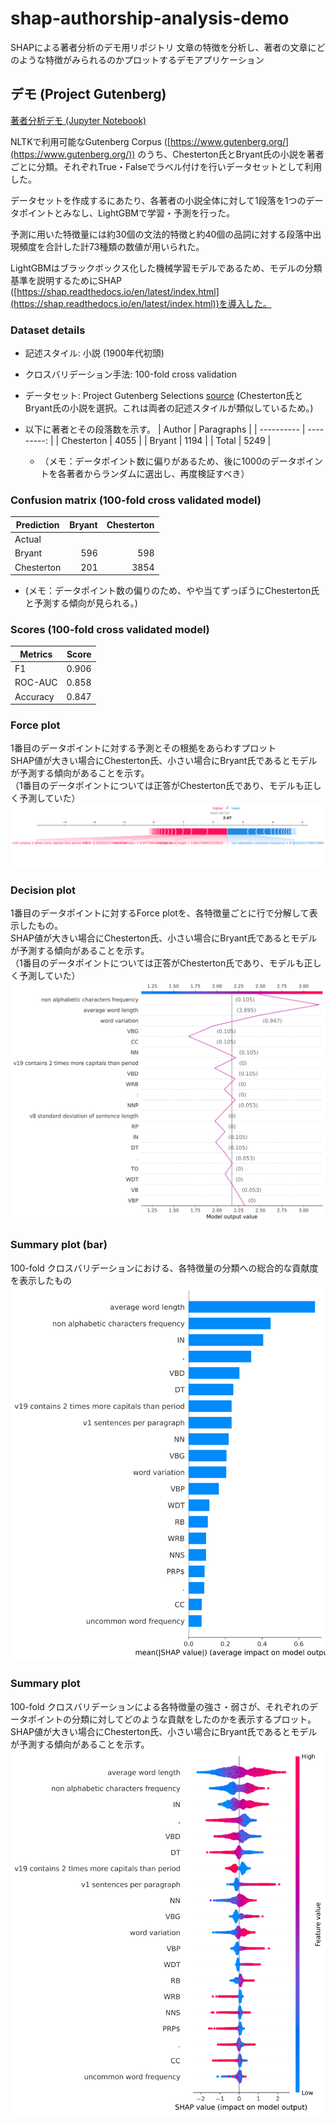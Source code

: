 # shap-authorship-analysis-demo

SHAPによる著者分析のデモ用リポジトリ
文章の特徴を分析し、著者の文章にどのような特徴がみられるのかプロットするデモアプリケーション

## デモ (Project Gutenberg)

[著者分析デモ (Jupyter Notebook)](demo/nltk_gutenberg_analysis.ipynb)

NLTKで利用可能なGutenberg Corpus ([https://www.gutenberg.org/](https://www.gutenberg.org/)) のうち、Chesterton氏とBryant氏の小説を著者ごとに分類。それぞれTrue・Falseでラベル付けを行いデータセットとして利用した。

データセットを作成するにあたり、各著者の小説全体に対して1段落を1つのデータポイントとみなし、LightGBMで学習・予測を行った。

予測に用いた特徴量には約30個の文法的特徴と約40個の品詞に対する段落中出現頻度を合計した計73種類の数値が用いられた。

LightGBMはブラックボックス化した機械学習モデルであるため、モデルの分類基準を説明するためにSHAP ([https://shap.readthedocs.io/en/latest/index.html](https://shap.readthedocs.io/en/latest/index.html))を導入した。

### Dataset details

- 記述スタイル: 小説 (1900年代初頭)
- クロスバリデーション手法: 100-fold cross validation
- データセット: Project Gutenberg Selections [source](https://www.nltk.org/nltk_data/#:~:text=Project%20Gutenberg%20Selections%20%5B%20download%20%7C%20source%20%5D) (Chesterton氏とBryant氏の小説を選択。これは両者の記述スタイルが類似しているため。)

- 以下に著者とその段落数を示す。
  | Author     | Paragraphs |
  | ---------- | ---------: |
  | Chesterton |       4055 |
  | Bryant     |       1194 |
  | Total      |       5249 |

  - （メモ：データポイント数に偏りがあるため、後に1000のデータポイントを各著者からランダムに選出し、再度検証すべき）

### Confusion matrix (100-fold cross validated model)

| Prediction | Bryant | Chesterton |
| ---------- | -----: | ---------: |
| Actual     |        |            |
| Bryant     |    596 |        598 |
| Chesterton |    201 |       3854 |

- (メモ：データポイント数の偏りのため、やや当てずっぽうにChesterton氏と予測する傾向が見られる。)

### Scores (100-fold cross validated model)

| Metrics  | Score |
| -------- | ----: |
| F1       | 0.906 |
| ROC-AUC  | 0.858 |
| Accuracy | 0.847 |

### Force plot

1番目のデータポイントに対する予測とその根拠をあらわすプロット  
SHAP値が大きい場合にChesterton氏、小さい場合にBryant氏であるとモデルが予測する傾向があることを示す。  
（1番目のデータポイントについては正答がChesterton氏であり、モデルも正しく予測していた）
![Force](out/shap/figure/gutenberg/shap_force_plot.svg)

### Decision plot

1番目のデータポイントに対するForce plotを、各特徴量ごとに行で分解して表示したもの。  
SHAP値が大きい場合にChesterton氏、小さい場合にBryant氏であるとモデルが予測する傾向があることを示す。  
（1番目のデータポイントについては正答がChesterton氏であり、モデルも正しく予測していた）
![Decision](out/shap/figure/gutenberg/shap_decision_plot.svg)

### Summary plot (bar)

100-fold クロスバリデーションにおける、各特徴量の分類への総合的な貢献度を表示したもの  
![Summary_bar](out/shap/figure/gutenberg_kfold/shap_summary_plot_bar.svg)

### Summary plot

100-fold クロスバリデーションによる各特徴量の強さ・弱さが、それぞれのデータポイントの分類に対してどのような貢献をしたのかを表示するプロット。  
SHAP値が大きい場合にChesterton氏、小さい場合にBryant氏であるとモデルが予測する傾向があることを示す。  
![Summary](out/shap/figure/gutenberg_kfold/shap_summary_plot.svg)
